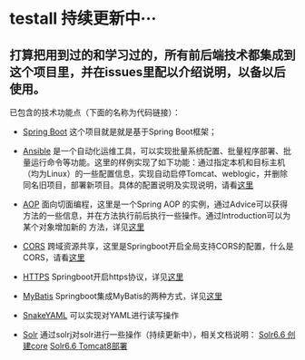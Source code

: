 # testall 持续更新中···

## 打算把用到过的和学习过的，所有前后端技术都集成到这个项目里，并在issues里配以介绍说明，以备以后使用。

已包含的技术功能点（下面的名称为代码链接）：

- [Spring Boot](https://github.com/x113773/testall/blob/master/src/main/java/com/ansel/testall/Application.java)
这个项目就是就是基于Spring Boot框架；

- [Ansible](https://github.com/x113773/testall/tree/master/src/main/java/com/ansel/testall/ansible)
是一个自动化运维工具，可以实现批量系统配置、批量程序部署、批量运行命令等功能。这里的样例实现了如下功能：通过指定本机和目标主机（均为Linux）的一些配置信息，实现自动启停Tomcat、weblogic，并删除同名旧项目，部署新项目。具体的配置说明及实现说明，请看[这里](https://github.com/x113773/testall/issues/4)
 
- [AOP](https://github.com/x113773/testall/tree/master/src/main/java/com/ansel/testall/aop)
面向切面编程，这里是一个Spring AOP 的实例，通过Advice可以获得方法的一些信息，并在方法执行前后执行一些操作。通过Introduction可以为某个对象增加新的 方法，详见[这里](https://github.com/x113773/testall/issues/12)
 
- [CORS](https://github.com/x113773/testall/tree/master/src/main/java/com/ansel/testall/cors)
跨域资源共享，这里是Springboot开启全局支持CORS的配置，什么是CORS，请看[这里](http://www.ruanyifeng.com/blog/2016/04/cors.html)

- [HTTPS](https://github.com/x113773/testall/tree/master/src/main/java/com/ansel/testall/https)
Springboot开启https协议，详见[这里](https://github.com/x113773/testall/issues/1)

- [MyBatis](https://github.com/x113773/testall/tree/master/src/main/java/com/ansel/testall/mybatis)
Springboot集成MyBatis的两种方式，详见[这里](https://github.com/x113773/testall/issues/9)

- [SnakeYAML](https://github.com/x113773/testall/tree/master/src/main/java/com/ansel/testall/snakeyaml)
可以实现对YAML进行读写操作

- [Solr](https://github.com/x113773/testall/tree/master/src/main/java/com/ansel/testall/solr)
通过solrj对solr进行一些操作（持续更新中），相关文档说明：
[Solr6.6 创建core](https://github.com/x113773/testall/issues/7)
[Solr6.6 Tomcat8部署](https://github.com/x113773/testall/issues/6)
